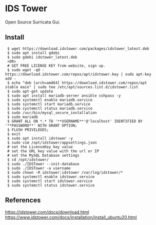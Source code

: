 IDS Tower
=====

Open Source Surricata Gui.

Install
-------

     $ wget https://download.idstower.com/packages/idstower_latest.deb
     $ sudo apt install gdebi
     $ sudo gdebi idstower_latest.deb
     <OR>
     # GET FREE LICENSE KEY from website, sign up. 
     $ sudo wget -qO - https://download.idstower.com/repos/apt/idstower.key | sudo apt-key add -
     $ echo "deb [arch=amd64] https://download.idstower.com/repos/apt stable main" | sudo tee /etc/apt/sources.list.d/idstower.list
     $ sudo apt-get update
     $ sudo apt install mariadb-server ansible sshpass -y
     $ sudo systemctl enable mariadb.service
     $ sudo systemctl start mariadb.service
     $ sudo systemctl status mariadb.service
     $ sudo /usr/bin/mysql_secure_installation
     $ sudo mariadb
     $ GRANT ALL ON *.* TO '**USERNAME**'@'localhost' IDENTIFIED BY '**PASSWORD**' WITH GRANT OPTION;
     $ FLUSH PRIVILEGES;
     $ exit
     $ sudo apt install idstower -y
     $ sudo vim /opt/idstower/appsettings.json
     # set the LicenseKey key value
     # set the URL key value with the url or IP
     # set the MySQL Database settings 
     $ cd /opt/idstower/ 
     $ sudo ./IDSTower --init-database
     $ sudo ./IDSTower -a username
     $ sudo chown -R idstower:idstower /var/log/idstower/*
     $ sudo systemctl enable idstower.service
     $ sudo systemctl start idstower.service
     $ sudo systemctl status idstower.service
     

References
-----------

https://idstower.com/docs/download.html
https://www.idstower.com/docs/installation/install_ubuntu20.html